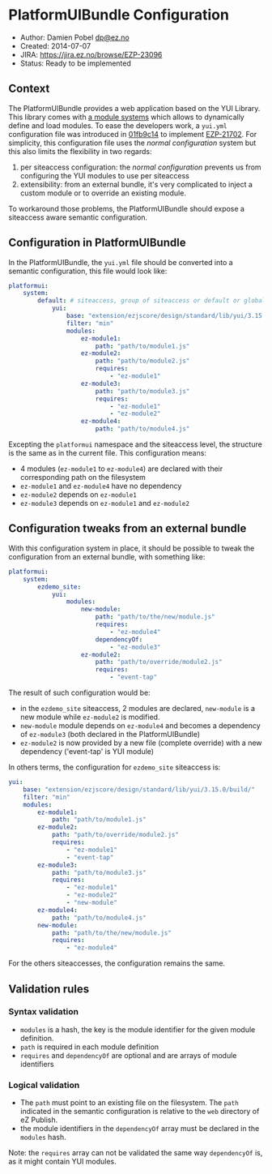 # PlatformUIBundle Configuration

* Author: Damien Pobel <dp@ez.no>
* Created: 2014-07-07
* JIRA: https://jira.ez.no/browse/EZP-23096
* Status: Ready to be implemented

## Context

The PlatformUIBundle provides a web application based on the YUI Library. This
library comes with [a module
systems](http://yuilibrary.com/yui/docs/yui/create.html) which allows to
dynamically define and load modules. To ease the developers work, a `yui.yml`
configuration file was introduced in
[01fb9c14](https://github.com/ezsystems/PlatformUIBundle/commit/01fb9c14) to
implement [EZP-21702](https://jira.ez.no/browse/EZP-21702). For simplicity, this
configuration file uses the *normal configuration* system but this also limits
the flexibility in two regards:

1. per siteaccess configuration: the *normal configuration* prevents us from
   configuring the YUI modules to use per siteaccess
2. extensibility: from an external bundle, it's very complicated to inject a
   custom module or to override an existing module.

To workaround those problems, the PlatformUIBundle should expose a siteaccess
aware semantic configuration.

## Configuration in PlatformUIBundle

In the PlatformUIBundle, the `yui.yml` file should be converted into a semantic
configuration, this file would look like:

```yaml
platformui:
    system:
        default: # siteaccess, group of siteaccess or default or global
            yui:
                base: "extension/ezjscore/design/standard/lib/yui/3.15.0/build/"
                filter: "min"
                modules:
                    ez-module1:
                        path: "path/to/module1.js"
                    ez-module2:
                        path: "path/to/module2.js"
                        requires:
                            - "ez-module1"
                    ez-module3:
                        path: "path/to/module3.js"
                        requires:
                            - "ez-module1"
                            - "ez-module2"
                    ez-module4:
                        path: "path/to/module4.js"
```

Excepting the `platformui` namespace and the siteaccess level, the structure is
the same as in the current file. This configuration means:

* 4 modules (`ez-module1` to `ez-module4`) are declared with their corresponding
  path on the filesystem
* `ez-module1` and `ez-module4` have no dependency
* `ez-module2` depends on `ez-module1`
* `ez-module3` depends on `ez-module1` and `ez-module2`

## Configuration tweaks from an external bundle

With this configuration system in place, it should be possible to tweak the
configuration from an external bundle, with something like:

```yaml
platformui:
    system:
        ezdemo_site:
            yui:
                modules:
                    new-module:
                        path: "path/to/the/new/module.js"
                        requires:
                            - "ez-module4"
                        dependencyOf:
                            - "ez-module3"
                    ez-module2:
                        path: "path/to/override/module2.js"
                        requires:
                            - "event-tap"
```

The result of such configuration would be:

* in the `ezdemo_site` siteaccess, 2 modules are declared, `new-module` is a new
  module while `ez-module2` is modified.
* `new-module` module depends on `ez-module4` and becomes a dependency of
  `ez-module3`  (both declared in the PlatformUIBundle)
* `ez-module2` is now provided by a new file (complete override) with a new
  dependency ('event-tap' is YUI module)

In others terms, the configuration for `ezdemo_site` siteaccess is:

```yaml
yui:
    base: "extension/ezjscore/design/standard/lib/yui/3.15.0/build/"
    filter: "min"
    modules:
        ez-module1:
            path: "path/to/module1.js"
        ez-module2:
            path: "path/to/override/module2.js"
            requires:
                - "ez-module1"
                - "event-tap"
        ez-module3:
            path: "path/to/module3.js"
            requires:
                - "ez-module1"
                - "ez-module2"
                - "new-module"
        ez-module4:
            path: "path/to/module4.js"
        new-module:
            path: "path/to/the/new/module.js"
            requires:
                - "ez-module4"

```

For the others siteaccesses, the configuration remains the same.

## Validation rules

### Syntax validation

* `modules` is a hash, the key is the module identifier for the given module
  definition.
* `path` is required in each module definition
* `requires` and `dependencyOf` are optional and are arrays of module
  identifiers

### Logical validation

* The `path` must point to an existing file on the filesystem. The `path`
  indicated in the semantic configuration is relative to the `web` directory of
  eZ Publish.
* the module identifiers in the `dependencyOf` array must be declared in the
  `modules` hash.

Note: the `requires` array can not be validated the same way `dependencyOf`
is, as it might contain YUI modules.
